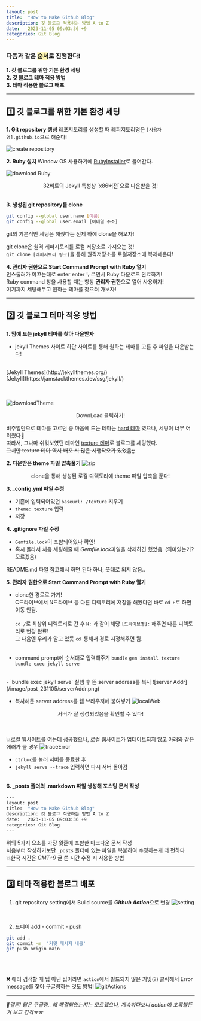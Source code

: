 ```yaml
---
layout: post
title:  "How to Make Github Blog"
description: 깃 블로그 적용하는 방법 A to Z
date:   2023-11-05 09:03:36 +9
categories: Git Blog
---
```


### 다음과 같은 <span style = 'background-color:#fff5b1'>순서</span>로 진행한다!

**1. 깃 블로그를 위한 기본 환경 세팅**<br>
**2. 깃 블로그 테마 적용 방법**<br>
**3. 테마 적용한 블로그 배포**<br>

---

## 1️⃣ 깃 블로그를 위한 기본 환경 세팅
**1. Git repository 생성**
레포지토리를 생성할 때 레퍼지토리명은 `[사용자명].github.io`으로 해준다!

![create repository](/image/post_231105/process_1.png)
<br>

**2. Ruby 설치**
Window OS 사용하기에 [RubyInstaller](https://rubyinstaller.org/downloads/)로 들어간다. <br>

![download Ruby](/image/post_231105/process_2.png)
<center>32비트의 Jekyll 특성상 `x86버전`으로 다운받을 것!</center>
<br>

**3. 생성된 git repository를 clone** <br>
```sh
git config --global user.name [이름]
git config --global user.email [이메일 주소]
``` 
git의 기본적인 세팅은 해줬다는 전제 하에 clone을 해오자!
<br>

git clone은 원격 레퍼지토리를 로컬 저장소로 가져오는 것! 
<br>
`git clone [레퍼지토리 링크]`을 통해 원격저장소를 로컬저장소에 복제해온다!
<br>

**4. 관리자 권한으로 Start Command Prompt with Ruby 열기**<br>
인스톨러가 이끄는대로 enter enter 누르면서 Ruby 다운로드 완료하기!
<br>
Ruby command 창을 사용할 때는 항상 **관리자 권한**으로 열어 사용하자!
<br>
여기까지 세팅해두고 원하는 테마를 찾으러 가보자!

---

## 2️⃣ 깃 블로그 테마 적용 방법
**1. 맘에 드는 jekyll 테마를 찾아 다운받자**
- jekyll Themes 사이트 하단 사이트를 통해 원하는 테마를 고른 후 파일을 다운받는다!
<br>
    [Jekyll Themes](http://jekyllthemes.org/) <br>
    [Jekyll](https://jamstackthemes.dev/ssg/jekyll/)<br><br>
<br>

![downloadTheme](/image/post_231105/textureDown.png)
<center>DownLoad 클릭하기!</center>

비주얼만으로 테마를 고르던 중 마음에 드는 테마는 [hard 테마](https://github.com/sunbliss/photorama) 였으나, 세팅이 너무 어려웠다💢
<br>
따라서, 그나마 쉬워보였던 테마인 [texture 테마](http://jekyllthemes.org/themes/Texture-Theme/)로 블로그를 세팅했다.<br>
~~그치만 texture 테마 역시 배포 시 많은 시행착오가 있었음;;~~
<br> 

**2. 다운받은 theme 파일 압축풀기**
![zip](/image/post_231105/zipFile.png)
<center>clone을 통해 생성된 로컬 디렉토리에 theme 파일 압축을 푼다!</center>

**3. _config.yml 파일 수정**
- 기존에 입력되어있던 `baseurl: /texture` 지우기
- `theme: texture` 입력
- 저장


**4. .gitignore 파일 수정**
- `Gemfile.lock`이 포함되어있나 확인!
- 혹시 몰라서 처음 세팅해줄 때 *Gemfile.lock*파일을 삭제하긴 했었음. (의미있는가? 모르겠음)

README.md 파일 참고해서 하면 된다 하나, 뜻대로 되지 않음..

**5. 관리자 권한으로 Start Command Prompt with Ruby 열기**<br>
- clone한 경로로 가기!<br>
C드라이브에서 N드라이브 등 다른 디렉토리에 저장을 해뒀다면 바로 `cd E`로 하면 이동 안됨.<br><br>
`cd /`로 최상위 디렉토리로 간 후 `N:` 과 같이 해당 `[드라이브명]:` 해주면 다른 디렉토리로 변경 완료!<br> 그 다음엔 우리가 알고 있듯 `cd `통해서 경로 지정해주면 됨.<br><br>

- command prompt에 순서대로 입력해주기
`bundle`
`gem install texture`
`bundle exec jekyll serve`
<br>
- `bundle exec jekyll serve` 실행 후 뜬 server address를 복사
![server Addr](/image/post_231105/serverAddr.png)

- 복사해둔 server address를 웹 브라우저에 붙여넣기
![localWeb](/image/post_231105/local.png)
<center>서버가 잘 생성되었음을 확인할 수 있다!</center>
<br><br>

💥로컬 웹사이트를 여는데 성공했으나, 로컬 웹사이트가 업데이트되지 않고 아래와 같은 에러가 뜰 경우
![traceError](/image/post_231105/trace.png)
- `ctrl`+`c`를 눌러 서버를 종료한 후 <br>
- `jekyll serve --trace` 입력하면 다시 서버 돌아감
<br><br>

**6. _posts 폴더의 .markdown 파일 생성해 포스팅 문서 작성**
```sh
---
layout: post
title:  "How to Make Github Blog"
description: 깃 블로그 적용하는 방법 A to Z
date:   2023-11-05 09:03:36 +9
categories: Git Blog
---
```
위의 5가지 요소를 가장 윗줄에 포함한 마크다운 문서 작성<br>
처음부터 작성하기보단 `_posts` 폴더에 있는 파일을 복붙하여 수정하는게 더 편하다
<br>
💥한국 시간은 *GMT+9* 글 쓴 시간 수정 시 사용한 방법

---

## 3️⃣ 테마 적용한 블로그 배포
1. git repository setting에서 Build source를 ***Github Action***으로 변경
![setting](/image/post_231105/settings.png)

<br>

2. 드디어 add - commit - push
```sh
git add .
git commit -m  '커밋 메시지 내용'
git push origin main
```

<br><br>

❌ 에러 검색할 때 팁 아닌 팁이라면 `action`에서 빌드되지 않은 커밋(?) 클릭해서 Error message를 찾아 구글링하는 것도 방법!
![gitActions](/image/post_231105/action.png)

---


*💨결론! 답은 구글링.. 왜 해결되었는지는 모르겠으나, 계속하다보니 action에 초록불뜬거 보고 감격ㅠㅠ*

